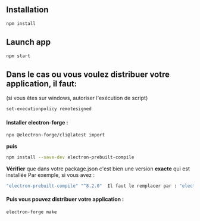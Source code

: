 ## Installation

```bash
npm install
```

## Launch app

```bash
npm start
```

## Dans le cas ou vous voulez distribuer votre application, il faut:
(si vous êtes sur windows, autoriser l'exécution de script)
```bash
set-executionpolicy remotesigned
```
#### Installer electron-forge :
```bash
npx @electron-forge/cli@latest import
```
**puis**
```bash
npm install --save-dev electron-prebuilt-compile
```
**Vérifier** que dans votre package.json c'est bien une version **exacte** qui est installée
Par exemple, si vous avez :
```bash
"electron-prebuilt-compile" "^8.2.0"  Il faut le remplacer par : "electron-prebuilt-compile" "8.2.0"
```

#### Puis vous pouvez distribuer votre application :
```bash
electron-forge make
```